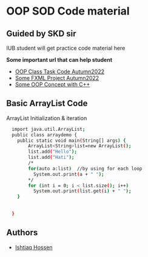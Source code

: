 
# OOP SOD Code material




## Guided by SKD sir
IUB student will get practice code material here

__Some important url that can help student__
 - [OOP Class Task Code Autumn2022](https://github.com/Ishtiaq-Hossen/University-Courses/tree/main/OOP/ClassTask)
 - [Some FXML Project Autumn2022](https://github.com/Ishtiaq-Hossen/University-Courses/tree/main/OOP/FXML_Project)
 - [Some OOP Concept with C++](https://github.com/Ishtiaq-Hossen/University-Courses/tree/main/OOP/OOP%20with%20cPlusPlus)



## Basic ArrayList Code

ArrayList Initialization & iteration

```bash
  import java.util.ArrayList;
  public class arraydemo {
    public static void main(String[] args) {
        ArrayList<String>list=new ArrayList();
        list.add("Hello");
        list.add("Hati");
        /*
        for(auto a:list)  //by using for each loop
          System.out.print(a + " ");
        */
        for (int i = 0; i < list.size(); i++)
          System.out.print(list.get(i) + " ");   
    }
    
    
  }
```


## Authors

- [Ishtiaq Hossen](https://github.com/Ishtiaq-Hossen)

